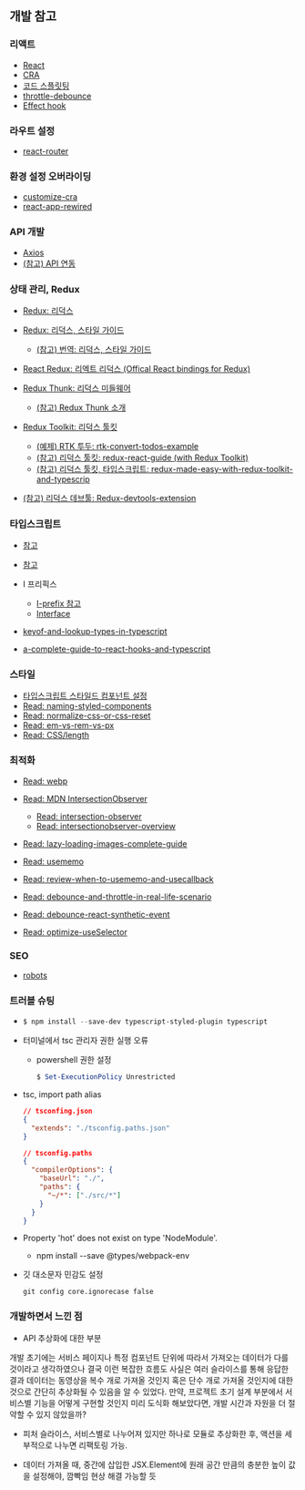 ## 개발 참고

### 리액트

- [React](https://ko.reactjs.org/docs/getting-started.html)
- [CRA](https://create-react-app.dev/)
- [코드 스플릿팅]()
- [throttle-debounce]()
- [Effect hook](https://ko.reactjs.org/docs/hooks-effect.html)

### 라우트 설정

- [react-router](https://reacttraining.com/react-router/web/guides/quick-start)

### 환경 설정 오버라이딩

- [customize-cra](https://github.com/arackaf/customize-cra)
- [react-app-rewired](https://github.com/timarney/react-app-rewired)

### API 개발

- [Axios](https://github.com/axios/axios)
- [(참고) API 연동](https://velog.io/@smooth97/Netflix-Clone-1-API-)

### 상태 관리, Redux

- [Redux: 리덕스](https://redux.js.org/introduction/getting-started)
- [Redux: 리덕스, 스타일 가이드](https://redux.js.org/style-guide/style-guide)
  - [(참고) 번역: 리덕스, 스타일 가이드](https://baeharam.netlify.com/posts/architecture/%EB%B2%88%EC%97%AD-%EB%A6%AC%EB%8D%95%EC%8A%A4-%EC%8A%A4%ED%83%80%EC%9D%BC-%EA%B0%80%EC%9D%B4%EB%93%9C)
- [React Redux: 리엑트 리덕스 (Offical React bindings for Redux)](https://react-redux.js.org/)
- [Redux Thunk: 리덕스 미들웨어](https://github.com/reduxjs/redux-thunk)

  - [(참고) Redux Thunk 소개](http://react.vlpt.us/redux-middleware/04-redux-thunk.html)

- [Redux Toolkit: 리덕스 툴킷](https://redux-toolkit.js.org/)

  - [(예제) RTK 투두: rtk-convert-todos-example](https://github.com/reduxjs/rtk-convert-todos-example)
  - [(참고) 리덕스 툴킷: redux-react-guide (with Redux Toolkit)](https://www.taniarascia.com/redux-react-guide/)
  - [(참고) 리덕스 툴킷, 타입스크립트: redux-made-easy-with-redux-toolkit-and-typescrip](https://www.mattbutton.com/redux-made-easy-with-redux-toolkit-and-typescript/)

* [(참고) 리덕스 데브툴: Redux-devtools-extension](https://github.com/zalmoxisus/redux-devtools-extension)

### 타입스크립트

- [참고](https://jeonghwan-kim.github.io/dev/2019/07/15/react-redux-ts.html)
- [참고](https://infoscis.github.io/2017/06/19/TypeScript-handbook-advanced-types/)

- I 프리픽스

  - [I-prefix 참고](https://github.com/microsoft/TypeScript-Handbook/issues/121)
  - [Interface](https://www.typescriptlang.org/docs/handbook/interfaces.html)

- [keyof-and-lookup-types-in-typescript](https://mariusschulz.com/blog/keyof-and-lookup-types-in-typescript)
- [a-complete-guide-to-react-hooks-and-typescript](https://levelup.gitconnected.com/usetypescript-a-complete-guide-to-react-hooks-and-typescript-db1858d1fb9c)

### 스타일

- [타입스크립트 스타일드 컴포넌트 설정](https://github.com/microsoft/typescript-styled-plugin/tree/f82699d1a0027cb850118adfcdd8cf88203573dc)
- [Read: naming-styled-components](https://medium.com/inturn-eng/naming-styled-components-d7097950a245)
- [Read: normalize-css-or-css-reset](https://medium.com/@elad/normalize-css-or-css-reset-9d75175c5d1e)
- [Read: em-vs-rem-vs-px](https://engageinteractive.co.uk/blog/em-vs-rem-vs-px)
- [Read: CSS/length](https://developer.mozilla.org/en-US/docs/Web/CSS/length)

### 최적화

- [Read: webp](https://post.naver.com/viewer/postView.nhn?volumeNo=9688816&memberNo=1834)
- [Read: MDN IntersectionObserver](https://developer.mozilla.org/ko/docs/Web/API/IntersectionObserver)

  - [Read: intersection-observer](https://velog.io/@yejinh/Intersection-Observer%EB%A1%9C-%EB%AC%B4%ED%95%9C-%EC%8A%A4%ED%81%AC%EB%A1%A4-%EA%B5%AC%ED%98%84%ED%95%98%EA%B8%B0)
  - [Read: intersectionobserver-overview](https://tech.lezhin.com/2017/07/13/intersectionobserver-overview)

- [Read: lazy-loading-images-complete-guide](https://imagekit.io/blog/lazy-loading-images-complete-guide/)
- [Read: usememo](https://alligator.io/react/usememo/)
- [Read: review-when-to-usememo-and-usecallback](https://rinae.dev/posts/review-when-to-usememo-and-usecallback)
- [Read: debounce-and-throttle-in-real-life-scenario](https://medium.com/walkme-engineering/debounce-and-throttle-in-real-life-scenarios-1cc7e2e38c68)
- [Read: debounce-react-synthetic-event](https://hyunseob.github.io/2018/06/24/debounce-react-synthetic-event/)
- [Read: optimize-useSelector](https://react.vlpt.us/redux/08-optimize-useSelector.html)

### SEO

- [robots](https://www.robotstxt.org/robotstxt.html)

### 트러블 슈팅

- ```powershell
  $ npm install --save-dev typescript-styled-plugin typescript
  ```

- 터미널에서 tsc 관리자 권한 실행 오류

  - powershell 권한 설정
    ```powershell
    $ Set-ExecutionPolicy Unrestricted
    ```

- tsc, import path alias

  ```json
  // tsconfing.json
  {
    "extends": "./tsconfig.paths.json"
  }
  ```

  ```json
  // tsconfig.paths
  {
    "compilerOptions": {
      "baseUrl": "./",
      "paths": {
        "~/*": ["./src/*"]
      }
    }
  }
  ```

- Property 'hot' does not exist on type 'NodeModule'.

  - npm install --save @types/webpack-env

- 깃 대소문자 민감도 설정

  ```
  git config core.ignorecase false
  ```

### 개발하면서 느낀 점

- API 추상화에 대한 부분

개발 초기에는 서비스 페이지나 특정 컴포넌트 단위에 따라서 가져오는 데이터가 다를 것이라고 생각하였으나 결국 이런 복잡한 흐름도 사실은 여러 슬라이스를 통해 응답한 결과 데이터는 동영상을 복수 개로 가져올 것인지 혹은 단수 개로 가져올 것인지에 대한 것으로 간단히 추상화될 수 있음을 알 수 있었다. 만약, 프로젝트 초기 설계 부분에서 서비스별 기능을 어떻게 구현할 것인지 미리 도식화 해보았다면, 개발 시간과 자원을 더 절약할 수 있지 않았을까?

- 피처 슬라이스, 서비스별로 나누어져 있지만 하나로 모듈로 추상화한 후, 액션을 세부적으로 나누면 리팩토링 가능.

- 데이터 가져올 때, 중간에 삽입한 JSX.Element에 원래 공간 만큼의 충분한 높이 값을 설정해야, 깜빡임 현상 해결 가능할 듯
